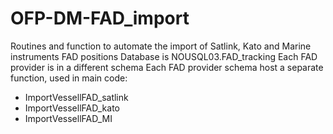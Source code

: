 # OFP-DM-FAD_import
Routines and function to automate the import of Satlink, Kato and Marine instruments FAD positions
Database is NOUSQL03.FAD_tracking
Each FAD provider is in a different schema
Each FAD provider schema host a separate function, used in main code:
  - ImportVessellFAD_satlink
  - ImportVessellFAD_kato
  - ImportVessellFAD_MI
